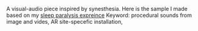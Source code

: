A visual-audio piece inspired by synesthesia. 
Here is the sample I made based on my [sleep paralysis expreince](https://www.instagram.com/p/B_U54UrnrqQ/?utm_source=ig_web_copy_link)
Keyword: procedural sounds from image and vides, AR site-specefic installation,  
